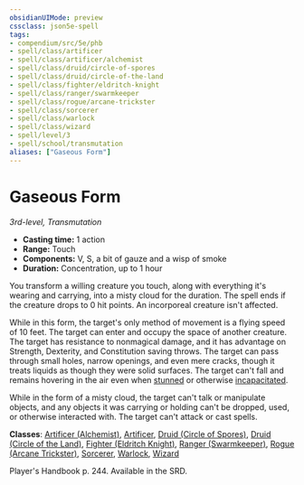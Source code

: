 ```yaml
---
obsidianUIMode: preview
cssclass: json5e-spell
tags:
- compendium/src/5e/phb
- spell/class/artificer
- spell/class/artificer/alchemist
- spell/class/druid/circle-of-spores
- spell/class/druid/circle-of-the-land
- spell/class/fighter/eldritch-knight
- spell/class/ranger/swarmkeeper
- spell/class/rogue/arcane-trickster
- spell/class/sorcerer
- spell/class/warlock
- spell/class/wizard
- spell/level/3
- spell/school/transmutation
aliases: ["Gaseous Form"]
---
```

# Gaseous Form
*3rd-level, Transmutation*  

- **Casting time:** 1 action
- **Range:** Touch
- **Components:** V, S, a bit of gauze and a wisp of smoke
- **Duration:** Concentration, up to 1 hour

You transform a willing creature you touch, along with everything it's wearing and carrying, into a misty cloud for the duration. The spell ends if the creature drops to 0 hit points. An incorporeal creature isn't affected.

While in this form, the target's only method of movement is a flying speed of 10 feet. The target can enter and occupy the space of another creature. The target has resistance to nonmagical damage, and it has advantage on Strength, Dexterity, and Constitution saving throws. The target can pass through small holes, narrow openings, and even mere cracks, though it treats liquids as though they were solid surfaces. The target can't fall and remains hovering in the air even when [stunned](../../5e-rules/conditions.md##stunned) or otherwise [incapacitated](../../5e-rules/conditions.md##incapacitated).

While in the form of a misty cloud, the target can't talk or manipulate objects, and any objects it was carrying or holding can't be dropped, used, or otherwise interacted with. The target can't attack or cast spells.

**Classes**: [Artificer (Alchemist)](../classes/artificer-alchemist-tce.md#), [Artificer](../classes/artificer-tce.md#), [Druid (Circle of Spores)](../classes/druid-circle-of-spores-tce.md#), [Druid (Circle of the Land)](../classes/druid-circle-of-the-land.md#), [Fighter (Eldritch Knight)](../classes/fighter-eldritch-knight.md#), [Ranger (Swarmkeeper)](../classes/ranger-swarmkeeper-tce.md#), [Rogue (Arcane Trickster)](../classes/rogue-arcane-trickster.md#), [Sorcerer](../classes/sorcerer.md#), [Warlock](../classes/warlock.md#), [Wizard](../classes/wizard.md#)

Player's Handbook p. 244. Available in the SRD.